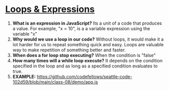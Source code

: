 # [Loops & Expressions](https://github.com/codefellows/seattle-code-102d59/tree/main/class-08)
1. **What is an expression in JavaScript?** Its a unit of a code that produces a value. For example, "x = 10", is a a variable expression using the variable "x"
2. **Why would we use a loop in our code?** Without loops, it would make it a lot harder for us to repeat something quick and easy. Loops are valuable way to make repetition of something better and faster.
3. **When does a for loop stop executing?** When the condition is "false"
4. **How many times will a while loop execute?** It depends on the condition specified in the loop and as long as a specified condition evaluates to true.
5. **EXAMPLE:** https://github.com/codefellows/seattle-code-102d59/blob/main/class-08/demo/app.js
